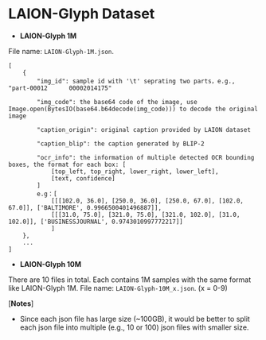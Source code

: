 # LAION-Glyph Dataset

* **LAION-Glyph 1M**

File name: ```LAION-Glyph-1M.json```.

```
[
    {
        "img_id": sample id with '\t' seprating two parts，e.g., "part-00012      00002014175"

        "img_code": the base64 code of the image, use Image.open(BytesIO(base64.b64decode(img_code))) to decode the original image

        "caption_origin": original caption provided by LAION dataset

        "caption_blip": the caption generated by BLIP-2

        "ocr_info": the information of multiple detected OCR bounding boxes, the format for each box: [
            [top_left, top_right, lower_right, lower_left],
            [text, confidence]
        ]
        e.g：[
            [[[102.0, 36.0], [250.0, 36.0], [250.0, 67.0], [102.0, 67.0]], ['BALTIMORE', 0.9966500401496887]], 
            [[[31.0, 75.0], [321.0, 75.0], [321.0, 102.0], [31.0, 102.0]], ['BUSINESSJOURNAL', 0.9743010997772217]]
            ]
    },
    ...
]
```
* **LAION-Glyph 10M**

There are 10 files in total. Each contains 1M samples with the same format like LAION-Glyph 1M.
File name: ```LAION-Glyph-10M_x.json```. (x = 0-9)

[**Notes**]
* Since each json file has large size (~100GB), it would be better to split each json file into multiple (e.g., 10 or 100) json files with smaller size.

